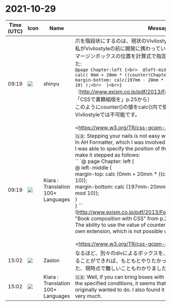 # 2021-10-29

|Time (UTC)|Icon|Name|Message|
|---|---|---|---|
|09:19|![](https://avatars.slack-edge.com/2018-04-27/354445776386_e258f5ed5ba887b08668_72.jpg)|shinyu|爪を階段状にするのは、現状のVivliostyleでは簡単ではありません。<br>私がVivliostyleの前に開発に携わっていたAH Formatterでは、次のようにマージンボックスの位置を計算式で指定して階段状にすることができました:<br>```@page Chapter:left {<br>  @left‐middle {<br>    margin‐top: calc( 0mm + 20mm * ((counter(ChapterNo) - 1) mod 10) );<br>    margin‐bottom: calc(197mm ‐ 20mm * ((counter(ChapterNo) ‐ 1) mod 10) );<br>  }<br>}```<br>（<http://www.exism.co.jp/pdf/2013/FormatterClub_CSS_Fujishima.pdf>「CSSで書籍組版を」p.25から）<br>このようにcounter()の値をcalc()内で使う機能はAHの独自拡張であり、Vivliostyleでは不可能です。<br><br><https://www.w3.org/TR/css-gcpm-3/|CSS Generated Content for Paged Media>仕様の<https://www.w3.org/TR/css-gcpm-3/#running-elements|Running elements>が使えると、スタイル指定付きの要素を爪に表示することができるので、各見出しのところにそのためのdiv要素を入れてそこに位置の指定もできるようになります。残念ながらVivliostyleではRunning elements機能は未実装です。すぐには難しいですが来年には実装できると思います。|
|09:19|![](https://avatars.slack-edge.com/2021-08-02/2324149410423_2aa7423c4133ecb9f168_72.png)|Kiara : Translation 100+ Languages|🇬🇧: Stepping your nails is not easy with the current Vivliostyle.<br>In AH Formatter, which I was involved in developing before Vivliostyle, I was able to specify the position of the margin box with a formula and make it stepped as follows:<br>`` `@ page Chapter: left {<br>  @ left-middle {<br>    margin-top: calc (0mm + 20mm * ((counter (ChapterNo) -1) mod 10));<br>    margin-bottom: calc (197mm-20mm * ((counter (ChapterNo) -1) mod 10));<br>  }<br>} ```<br>(<Http://www.exism.co.jp/pdf/2013/FormatterClub_CSS_Fujishima.pdf> "Book composition with CSS" from p.25)<br>The ability to use the value of counter () in calc () in this way is AH's own extension, which is not possible with Vivliostyle.<br><br><https://www.w3.org/TR/css-gcpm-3/|CSS Generated Content for Paged Media> Specification <https://www.w3.org/TR/css-gcpm-3/#running With -elements | Running elements>, you can display styled elements on your nails, so you can put a div element for it in each heading and specify its position there. Unfortunately, Vivliostyle does not implement the Running elements feature. It's difficult right away, but I think we can implement it next year.|
|15:02|![](https://avatars.slack-edge.com/2021-10-13/2622534946576_8857e3ee0c8c264d2cbf_72.png)|Zaslon|なるほど、別々のdivによるボックスを、指定の条件でサイドに持ってくることができれば、もともとやりたかったことは実現できそうですね。また、現時点で難しいこともわかりました。ありがとうございます。|
|15:02|![](https://avatars.slack-edge.com/2021-08-02/2324149410423_2aa7423c4133ecb9f168_72.png)|Kiara : Translation 100+ Languages|🇬🇧: Well, if you can bring boxes with different divs to the side under the specified conditions, it seems that you can realize what you originally wanted to do. I also found it difficult at this point. Thank you very much.|
